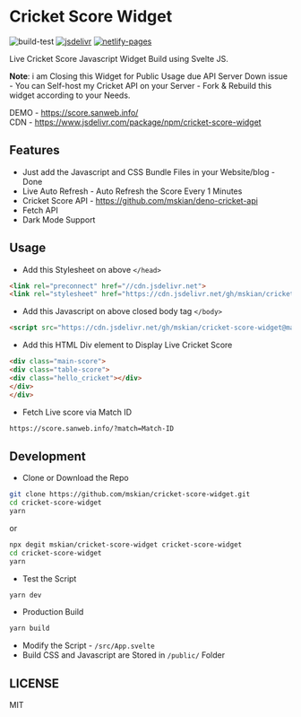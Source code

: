 # Cricket Score Widget

![build-test](https://github.com/mskian/cricket-score-widget/workflows/build-test/badge.svg) [![jsdelivr](https://badgen.net/jsdelivr/hits/gh/mskian/cricket-score-widget?icon=jsdelivr)](https://www.jsdelivr.com/package/npm/cricket-score-widget) [![netlify-pages](https://github.com/mskian/cricket-score-widget/actions/workflows/deploy.yml/badge.svg)](https://github.com/mskian/cricket-score-widget/actions/workflows/deploy.yml)  

Live Cricket Score Javascript Widget Build using Svelte JS.  

**Note**: i am Closing this Widget for Public Usage due API Server Down issue - You can Self-host my Cricket API on your Server - Fork & Rebuild this widget according to your Needs.  

DEMO - <https://score.sanweb.info/>  
CDN - <https://www.jsdelivr.com/package/npm/cricket-score-widget>

## Features

- Just add the Javascript and CSS Bundle Files in your Website/blog - Done
- Live Auto Refresh - Auto Refresh the Score Every 1 Minutes
- Cricket Score API - <https://github.com/mskian/deno-cricket-api>
- Fetch API
- Dark Mode Support  

## Usage

- Add this Stylesheet on above `</head>`

```html
<link rel="preconnect" href="//cdn.jsdelivr.net">
<link rel="stylesheet" href="https://cdn.jsdelivr.net/gh/mskian/cricket-score-widget@main/public/build/bundle.css" integrity="sha512-Fekdf63Eah6fVX7CxwqrtwWcO0WM2jrxZJviGP2nnXBpfj2E6K69Ci96WW1AcLSfcgIqwgQt1G9RSkfDjD5qug==" crossorigin="anonymous">
```

- Add this Javascript on above closed body tag `</body>`

```html
<script src="https://cdn.jsdelivr.net/gh/mskian/cricket-score-widget@main/public/build/bundle.js" integrity="sha512-eVS7IPqUYFVeknj5kfYscBVKrMpRjfw+EhSmY2xwgVibpS5dc124lxMRhe/k0ZC3p92odF5Zoty+KP8yWQEEBA==" crossorigin="anonymous"></script>
```

- Add this HTML Div element to Display Live Cricket Score

```html
<div class="main-score">
<div class="table-score">
<div class="hello_cricket"></div>
</div>
</div>
```

- Fetch Live score via Match ID

```html
https://score.sanweb.info/?match=Match-ID
```

## Development

- Clone or Download the Repo

```sh
git clone https://github.com/mskian/cricket-score-widget.git
cd cricket-score-widget
yarn
```

or

```sh
npx degit mskian/cricket-score-widget cricket-score-widget
cd cricket-score-widget
yarn
```

- Test the Script

```sh
yarn dev
```

- Production Build

```sh
yarn build
```

- Modify the Script - `/src/App.svelte`
- Build CSS and Javascript are Stored in `/public/` Folder

## LICENSE

MIT
